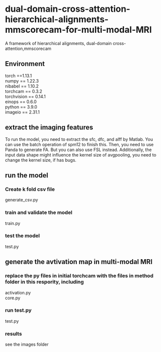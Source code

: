 # dual-domain-cross-attention-hierarchical-alignments-mmscorecam-for-multi-modal-MRI
A framework of hierarchical alignments, dual-domain cross-attention,mmscorecam

## __Environment__  
torch ==1.13.1  
numpy == 1.22.3  
nibabel == 1.10.2  
torchcam == 0.3.2  
torchvision == 0.14.1  
einops == 0.6.0  
python == 3.9.0  
imageio == 2.31.1  
## extract the imaging features
To run the model, you need to extract the sfc, dfc, and alff by Matlab. You can use the batch operation of spm12 to finish this. Then, you need to use Panda to generate FA. But you can also use FSL instead. Additionally, the input data shape might influence the kernel size of avgpooling, you need to change the kernel size, if has bugs.  

## run the model

### __Create k fold csv file__  
generate_csv.py
### train and validate the model 
train.py
### test the model 
test.py

## generate the avtivation map in multi-modal MRI  
### replace the py files in initial torchcam with the files in method folder in this respority, including
activation.py  
core.py
### run test.py  
test.py
### results
see the images folder

